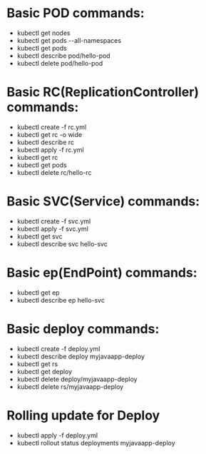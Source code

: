 # Basic POD commands:

* kubectl get nodes
* kubectl get pods --all-namespaces
* kubectl get pods
* kubectl describe pod/hello-pod
* kubectl delete pod/hello-pod

# Basic RC(ReplicationController) commands:

* kubectl create -f rc.yml
* kubectl get rc -o wide
* kubectl describe rc
* kubectl apply -f rc.yml
* kubectl get rc
* kubectl get pods
* kubectl delete rc/hello-rc

# Basic SVC(Service) commands:

* kubectl create -f svc.yml
* kubectl apply -f svc.yml
* kubectl get svc
* kubectl describe svc hello-svc

# Basic ep(EndPoint) commands:

* kubectl get ep
* kubectl describe ep hello-svc

# Basic deploy commands:

* kubectl create -f deploy.yml
* kubectl describe deploy myjavaapp-deploy
* kubectl get rs
* kubectl get deploy
* kubectl delete deploy/myjavaapp-deploy
* kubectl delete rs/myjavaapp-deploy

# Rolling update for Deploy

* kubectl apply -f deploy.yml
* kubectl rollout status deployments myjavaapp-deploy